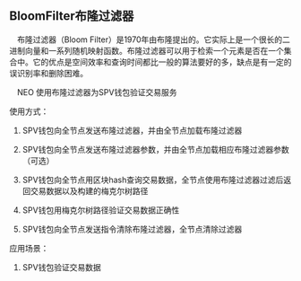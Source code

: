 
## BloomFilter布隆过滤器

　布隆过滤器（Bloom Filter）是1970年由布隆提出的。它实际上是一个很长的二进制向量和一系列随机映射函数。布隆过滤器可以用于检索一个元素是否在一个集合中。它的优点是空间效率和查询时间都比一般的算法要好的多，缺点是有一定的误识别率和删除困难。

　NEO 使用布隆过滤器为SPV钱包验证交易服务

使用方式：

  1. SPV钱包向全节点发送布隆过滤器，并由全节点加载布隆过滤器

  2. SPV钱包向全节点发送布隆过滤器参数，并由全节点加载相应布隆过滤器参数（可选）

  3. SPV钱包向全节点用区块hash查询交易数据，全节点使用布隆过滤器过滤后返回交易数据以及构建的梅克尔树路径

  4. SPV钱包用梅克尔树路径验证交易数据正确性

  5. SPV钱包向全节点发送指令清除布隆过滤器，全节点清除过滤器

应用场景：

  1. SPV钱包验证交易数据